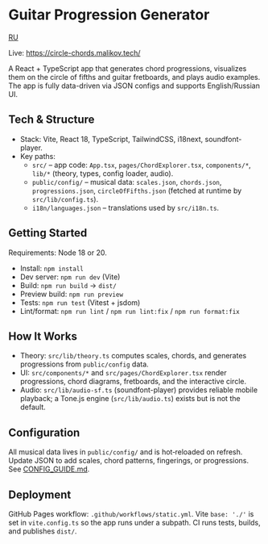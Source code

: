 # Guitar Progression Generator

[RU](./README.ru.md)

Live: https://circle-chords.malikov.tech/

A React + TypeScript app that generates chord progressions, visualizes them on the circle of fifths and guitar fretboards, and plays audio examples. The app is fully data-driven via JSON configs and supports English/Russian UI.

## Tech & Structure
- Stack: Vite, React 18, TypeScript, TailwindCSS, i18next, soundfont-player.
- Key paths:
  - `src/` – app code: `App.tsx`, `pages/ChordExplorer.tsx`, `components/*`, `lib/*` (theory, types, config loader, audio).
  - `public/config/` – musical data: `scales.json`, `chords.json`, `progressions.json`, `circleOfFifths.json` (fetched at runtime by `src/lib/config.ts`).
  - `i18n/languages.json` – translations used by `src/i18n.ts`.

## Getting Started
Requirements: Node 18 or 20.
- Install: `npm install`
- Dev server: `npm run dev` (Vite)
- Build: `npm run build` → `dist/`
- Preview build: `npm run preview`
- Tests: `npm run test` (Vitest + jsdom)
- Lint/format: `npm run lint` / `npm run lint:fix` / `npm run format:fix`

## How It Works
- Theory: `src/lib/theory.ts` computes scales, chords, and generates progressions from `public/config` data.
- UI: `src/components/*` and `src/pages/ChordExplorer.tsx` render progressions, chord diagrams, fretboards, and the interactive circle.
- Audio: `src/lib/audio-sf.ts` (soundfont-player) provides reliable mobile playback; a Tone.js engine (`src/lib/audio.ts`) exists but is not the default.

## Configuration
All musical data lives in `public/config/` and is hot‑reloaded on refresh. Update JSON to add scales, chord patterns, fingerings, or progressions. See [CONFIG_GUIDE.md](./CONFIG_GUIDE.md).

## Deployment
GitHub Pages workflow: `.github/workflows/static.yml`. Vite `base: './'` is set in `vite.config.ts` so the app runs under a subpath. CI runs tests, builds, and publishes `dist/`.
